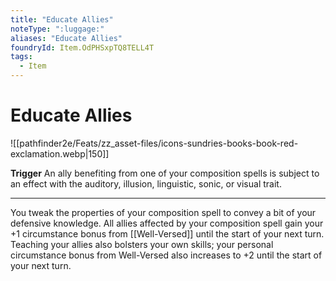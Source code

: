 ```yaml
---
title: "Educate Allies"
noteType: ":luggage:"
aliases: "Educate Allies"
foundryId: Item.OdPHSxpTQ8TELL4T
tags:
  - Item
---
```


# Educate Allies
![[pathfinder2e/Feats/zz_asset-files/icons-sundries-books-book-red-exclamation.webp|150]]

**Trigger** An ally benefiting from one of your composition spells is subject to an effect with the auditory, illusion, linguistic, sonic, or visual trait.

* * *

You tweak the properties of your composition spell to convey a bit of your defensive knowledge. All allies affected by your composition spell gain your +1 circumstance bonus from [[Well-Versed]] until the start of your next turn. Teaching your allies also bolsters your own skills; your personal circumstance bonus from Well-Versed also increases to +2 until the start of your next turn.


